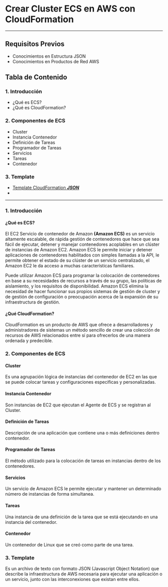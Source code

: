 # Crear Cluster ECS en AWS con CloudFormation

-----

## Requisitos Previos

- Conocimientos en Estructura JSON
- Conocimientos en Productos de Red AWS

## Tabla de Contenido

### 1. Introducción
- ¿Qué es ECS?
- ¿Qué es CloudFormation?

### 2. Componentes de ECS
 - Cluster
 - Instancia Contenedor
 - Definición de Tareas
 - Programador de Tareas
 - Servicios
 - Tareas
 - Contenedor

### 3. Template
 - [Template CloudFormation ***JSON***](https://github.com/ccuellar14/CloudFormation/blob/master/ECS/Cluster_ECS.json"Cluster_ECS.json")
 -

-----

### 1. Introducción

#### ¿Qué es ECS?
El EC2 Servicio de contenedor de Amazon **(Amazon ECS)** es un servicio altamente escalable, de rápida gestión de contenedores que hace que sea fácil de ejecutar, detener y manejar contenedores acoplables en un clúster de instancias de Amazon EC2. Amazon ECS le permite iniciar y detener aplicaciones de contenedores habilitados con simples llamadas a la API, le permite obtener el estado de su clúster de un servicio centralizado,  el Amazon EC2 le da acceso a muchas características familiares.

Puede utilizar Amazon ECS para programar la colocación de contenedores en base a su necesidades de recursos a través de su grupo, las políticas de aislamiento, y los requisitos de disponibilidad. Amazon ECS elimina la necesidad de hacer funcionar sus propios sistemas de gestión de cluster y de gestión de configuración o preocupación acerca de la expansión de su infraestructura de gestión.

#### ¿Qué CloudFormation?
CloudFormation es un producto de AWS que ofrece a desarrolladores y administradores de sistemas un método sencillo de crear una colección de recursos de AWS relacionados entre sí para ofrecerlos de una manera ordenada y predecible.


### 2. Componentes de ECS
#### Cluster
Es una agrupación lógica de instancias del contenedor de EC2 en las que se puede colocar tareas y configuraciones especificas y personalizadas.

#### Instancia Contenedor
Son instancias de EC2 que ejecutan el Agente de ECS y se registran al Cluster.

#### Definición de Tareas
Descripción de una aplicación que contiene una o más definiciones dentro contenedor.

#### Programador de Tareas
El método utilizado para la colocación de tareas en instancias dentro de los contenedores.

#### Servicios
Un servicio de Amazon ECS le permite ejecutar y mantener un determinado número de instancias de forma simultanea.

#### Tareas
Una instancia de una definición de la tarea que se está ejecutando en una instancia del contenedor.

#### Contenedor
Un contenedor de Linux que se creó como parte de una tarea.


### 3. Template
Es un archivo de texto con formato JSON (Javascript Object Notation) que describe la infraestructura de AWS necesaria para ejecutar una aplicación o un servicio, junto con las interconexiones que existan entre ellos.
